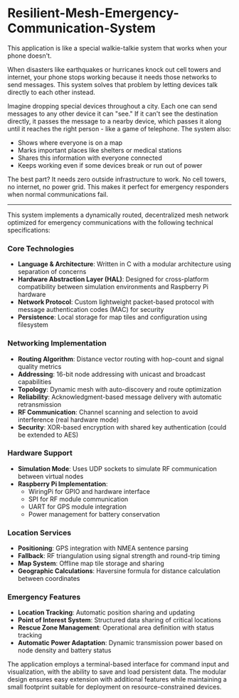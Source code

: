 # Resilient-Mesh-Emergency-Communication-System


This application is like a special walkie-talkie system that works when your phone doesn't.

When disasters like earthquakes or hurricanes knock out cell towers and internet, your phone stops working because it needs those networks to send messages. This system solves that problem by letting devices talk directly to each other instead.

Imagine dropping special devices throughout a city. Each one can send messages to any other device it can "see." If it can't see the destination directly, it passes the message to a nearby device, which passes it along until it reaches the right person - like a game of telephone. The system also:

- Shows where everyone is on a map
- Marks important places like shelters or medical stations
- Shares this information with everyone connected
- Keeps working even if some devices break or run out of power

The best part? It needs zero outside infrastructure to work. No cell towers, no internet, no power grid. This makes it perfect for emergency responders when normal communications fail.

---


This system implements a dynamically routed, decentralized mesh network optimized for emergency communications with the following technical specifications:

### Core Technologies
- **Language & Architecture**: Written in C with a modular architecture using separation of concerns
- **Hardware Abstraction Layer (HAL)**: Designed for cross-platform compatibility between simulation environments and Raspberry Pi hardware
- **Network Protocol**: Custom lightweight packet-based protocol with message authentication codes (MAC) for security
- **Persistence**: Local storage for map tiles and configuration using filesystem

### Networking Implementation
- **Routing Algorithm**: Distance vector routing with hop-count and signal quality metrics
- **Addressing**: 16-bit node addressing with unicast and broadcast capabilities
- **Topology**: Dynamic mesh with auto-discovery and route optimization
- **Reliability**: Acknowledgment-based message delivery with automatic retransmission
- **RF Communication**: Channel scanning and selection to avoid interference (real hardware mode)
- **Security**: XOR-based encryption with shared key authentication (could be extended to AES)

### Hardware Support
- **Simulation Mode**: Uses UDP sockets to simulate RF communication between virtual nodes
- **Raspberry Pi Implementation**: 
  - WiringPi for GPIO and hardware interface
  - SPI for RF module communication
  - UART for GPS module integration
  - Power management for battery conservation

### Location Services
- **Positioning**: GPS integration with NMEA sentence parsing
- **Fallback**: RF triangulation using signal strength and round-trip timing
- **Map System**: Offline map tile storage and sharing
- **Geographic Calculations**: Haversine formula for distance calculation between coordinates

### Emergency Features
- **Location Tracking**: Automatic position sharing and updating
- **Point of Interest System**: Structured data sharing of critical locations
- **Rescue Zone Management**: Operational area definition with status tracking
- **Automatic Power Adaptation**: Dynamic transmission power based on node density and battery status

The application employs a terminal-based interface for command input and visualization, with the ability to save and load persistent data. The modular design ensures easy extension with additional features while maintaining a small footprint suitable for deployment on resource-constrained devices.
